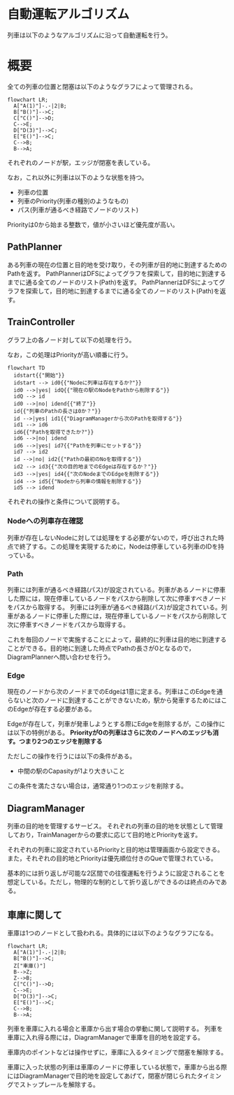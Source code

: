 # 自動運転アルゴリズム

列車は以下のようなアルゴリズムに沿って自動運転を行う。

# 概要

全ての列車の位置と閉塞は以下のようなグラフによって管理される。

```mermaid
flowchart LR;
  A["A(1)"]-.-|2|B;
  B["B()"]-->C;
  C["C()"]-->D;
  C-->E;
  D["D(3)"]-->C;
  E["E()"]-->C;
  C-->B;
  B-->A;
```
それぞれのノードが駅，エッジが閉塞を表している。

なお，これ以外に列車は以下のような状態を持つ。
- 列車の位置
- 列車のPriority(列車の種別のようなもの)
- パス(列車が通るべき経路でノードのリスト)

Priorityは0から始まる整数で，値が小さいほど優先度が高い。

## PathPlanner

ある列車の現在の位置と目的地を受け取り，その列車が目的地に到達するためのPathを返す。
PathPlannerはDFSによってグラフを探索して，目的地に到達するまでに通る全てのノードのリスト(Path)を返す。
PathPlannerはDFSによってグラフを探索して，目的地に到達するまでに通る全てのノードのリスト(Path)を返す。

## TrainController

グラフ上の各ノード対して以下の処理を行う。

なお，この処理はPriorityが高い順番に行う。

```mermaid
flowchart TD
  idstart{{"開始"}}
  idstart --> id0{{"Nodeに列車は存在するか?"}}
  id0 -->|yes| idQ{{"現在の駅のNodeをPathから削除する"}}
  idQ --> id
  id0 -->|no| idend{{"終了"}}
  id{{"列車のPathの長さは0か？"}}
  id -->|yes| id1{{"DiagramManagerから次のPathを取得する"}}
  id1 --> id6
  id6{{"Pathを取得できたか?"}}
  id6 -->|no| idend
  id6 -->|yes| id7{{"Pathを列車にセットする"}}
  id7 --> id2
  id -->|no| id2{{"Pathの最初のNoを取得する"}}
  id2 --> id3{{"次の目的地までのEdgeは存在するか？"}}
  id3 -->|yes| id4{{"次のNodeまでのEdgeを削除する"}}
  id4 --> id5{{"Nodeから列車の情報を削除する"}}
  id5 --> idend
```

それぞれの操作と条件について説明する。

### Nodeへの列車存在確認  

列車が存在しないNodeに対しては処理をする必要がないので，呼び出された時点で終了する。この処理を実現するために，Nodeは停車している列車のIDを持っている。

### Path
列車には列車が通るべき経路(パス)が設定されている。列車があるノードに停車した際には，現在停車しているノードをパスから削除して次に停車すべきノードをパスから取得する。
列車には列車が通るべき経路(パス)が設定されている。列車があるノードに停車した際には，現在停車しているノードをパスから削除して次に停車すべきノードをパスから取得する。

これを毎回のノードで実施することによって，最終的に列車は目的地に到達することができる。目的地に到達した時点でPathの長さが0となるので，DiagramPlannerへ問い合わせを行う。

### Edge

現在のノードから次のノードまでのEdgeは1意に定まる。列車はこのEdgeを通らないと次のノードに到達することができないため，駅から発車するためにはこのEdgeが存在する必要がある。

Edgeが存在して，列車が発車しようとする際にEdgeを削除するが，この操作には以下の特例がある。
**Priorityが0の列車はさらに次のノードへのエッジも消す。つまり2つのエッジを削除する**

ただしこの操作を行うには以下の条件がある。

- 中間の駅のCapasityが1より大きいこと

この条件を満たさない場合は，通常通り1つのエッジを削除する。
## DiagramManager

列車の目的地を管理するサービス。
それぞれの列車の目的地を状態として管理しており，TrainManagerからの要求に応じて目的地とPriorityを返す。

それぞれの列車に設定されているPriorityと目的地は管理画面から設定できる。また，それぞれの目的地とPriorityは優先順位付きのQueで管理されている。

基本的には折り返しが可能な2区間での往復運転を行うように設定されることを想定している。ただし，物理的な制約として折り返しができるのは終点のみである。

## 車庫に関して

車庫は1つのノードとして扱われる。具体的には以下のようなグラフになる。

```mermaid
flowchart LR;
  A["A(1)"]-.-|2|B;
  B["B()"]-->C;
  Z["車庫()"]
  B-->Z;
  Z-->B;
  C["C()"]-->D;
  C-->E;
  D["D(3)"]-->C;
  E["E()"]-->C;
  C-->B;
  B-->A;
```

列車を車庫に入れる場合と車庫から出す場合の挙動に関して説明する。
列車を車庫に入れ得る際には，DiagramManagerで車庫を目的地を設定する。

車庫内のポイントなどは操作せずに，車庫に入るタイミングで閉塞を解除する。

車庫に入った状態の列車は車庫のノードに停車している状態で，車庫から出る際にはDiagramManagerで目的地を設定してあげて，閉塞が閉じられたタイミングでストップレールを解除する。

